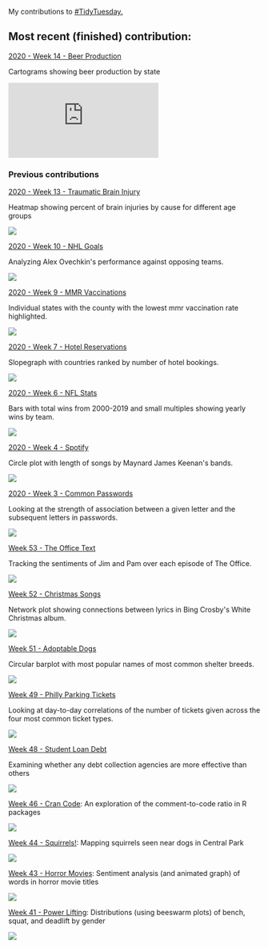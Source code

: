 My contributions to [#TidyTuesday.](https://github.com/rfordatascience/tidytuesday)

## Most recent (finished) contribution:
[2020 - Week 14 - Beer Production](https://github.com/ekholme/TidyTuesday/blob/master/2020%20-%2014%20-%20beer%20production/beer%20script.R)

Cartograms showing beer production by state

![](https://github.com/ekholme/TidyTuesday/blob/master/2020%20-%2014%20-%20beer%20production/beer_maps.pdf)

### Previous contributions
[2020 - Week 13 - Traumatic Brain Injury](https://github.com/ekholme/TidyTuesday/blob/master/2020%20-%2013%20-%20tbi/tbi%20script.R)

Heatmap showing percent of brain injuries by cause for different age groups

![](https://github.com/ekholme/TidyTuesday/blob/master/2020%20-%2013%20-%20tbi/tbi_heatmap.jpg)

[2020 - Week 10 - NHL Goals](https://github.com/ekholme/TidyTuesday/blob/master/2020%20-%2010%20-%20nhl%20goals/nhl%20goals%20script.R)

Analyzing Alex Ovechkin's performance against opposing teams.

![](https://github.com/ekholme/TidyTuesday/blob/master/2020%20-%2010%20-%20nhl%20goals/ovi%20plot.jpg)

[2020 - Week 9 - MMR Vaccinations](https://github.com/ekholme/TidyTuesday/blob/master/2020%20-%209%20-%20measles/measles%20script.R)

Individual states with the county with the lowest mmr vaccination rate highlighted.

![](https://github.com/ekholme/TidyTuesday/blob/master/2020%20-%209%20-%20measles/measles_plot.jpeg)

[2020 - Week 7 - Hotel Reservations](https://github.com/ekholme/TidyTuesday/blob/master/2020%20-%207%20-%20hotel%20bookings/hotels%20script.Rmd)

Slopegraph with countries ranked by number of hotel bookings.

![](https://github.com/ekholme/TidyTuesday/blob/master/2020%20-%207%20-%20hotel%20bookings/hotel%20plot.jpg)

[2020 - Week 6 - NFL Stats](https://github.com/ekholme/TidyTuesday/blob/master/2020%20-%206%20-%20nfl%20attendance/nfl%20attendance%20script.R)

Bars with total wins from 2000-2019 and small multiples showing yearly wins by team.

![](https://github.com/ekholme/TidyTuesday/blob/master/2020%20-%206%20-%20nfl%20attendance/full_nfl.jpeg)

[2020 - Week 4 - Spotify](https://github.com/ekholme/TidyTuesday/blob/master/2020%20-%204%20-%20spotify/maynaRd%20script.R)

Circle plot with length of songs by Maynard James Keenan's bands.

![](https://github.com/ekholme/TidyTuesday/blob/master/2020%20-%204%20-%20spotify/mjk_circle.jpg)

[2020 - Week 3 - Common Passwords](https://github.com/ekholme/TidyTuesday/blob/master/2020%20-%203%20-%20passwords/passwords%20script.R)

Looking at the strength of association between a given letter and the subsequent letters in passwords.

![](https://github.com/ekholme/TidyTuesday/blob/master/2020%20-%203%20-%20passwords/password_pairs_viz.jpg)

[Week 53 - The Office Text](https://github.com/ekholme/TidyTuesday/blob/master/53%20-%20the%20office/jim%20pam%20script.Rmd)

Tracking the sentiments of Jim and Pam over each episode of The Office.

![](https://github.com/ekholme/TidyTuesday/blob/master/53%20-%20the%20office/jim_pam_sentiments.jpg)

[Week 52 - Christmas Songs](https://github.com/ekholme/TidyTuesday/blob/master/52%20-%20christmas%20songs/christmas%20songs%20script.R)

Network plot showing connections between lyrics in Bing Crosby's White Christmas album.

![](https://github.com/ekholme/TidyTuesday/blob/master/52%20-%20christmas%20songs/cosby_network.jpeg)

[Week 51 - Adoptable Dogs](https://github.com/ekholme/TidyTuesday/blob/master/51%20-%20adoptable%20dogs/adoptable%20dogs%20script.R)

Circular barplot with most popular names of most common shelter breeds.

![](https://github.com/ekholme/TidyTuesday/blob/master/51%20-%20adoptable%20dogs/dog_names.jpeg)

[Week 49 - Philly Parking Tickets](https://github.com/ekholme/TidyTuesday/blob/master/49%20-%20philly%20parking/philly%20parking%20script.R)

Looking at day-to-day correlations of the number of tickets given across the four most common ticket types.

![](https://github.com/ekholme/TidyTuesday/blob/master/49%20-%20philly%20parking/philly%20parking%20viz.jpeg)

[Week 48 - Student Loan Debt](https://github.com/ekholme/TidyTuesday/blob/master/48%20-%20student%20loan%20debt/student%20loan%20viz.Rmd)

Examining whether any debt collection agencies are more effective than others

![](https://github.com/ekholme/TidyTuesday/blob/master/48%20-%20student%20loan%20debt/debt_viz.jpeg)

[Week 46 - Cran Code](https://github.com/ekholme/TidyTuesday/tree/master/46%20-%20cran%20code):
An exploration of the comment-to-code ratio in R packages

![](https://github.com/ekholme/TidyTuesday/blob/master/46%20-%20cran%20code/cran_plot.jpeg)

[Week 44 - Squirrels!](https://github.com/ekholme/TidyTuesday/tree/master/44%20-%20squirrels):
Mapping squirrels seen near dogs in Central Park

![](https://github.com/ekholme/TidyTuesday/blob/master/44%20-%20squirrels/squirrels_crop.jpeg)

[Week 43 - Horror Movies](https://github.com/ekholme/TidyTuesday/tree/master/43%20-%20horror%20movies):
Sentiment analysis (and animated graph) of words in horror movie titles

![](https://github.com/ekholme/TidyTuesday/blob/master/43%20-%20horror%20movies/horror_movies.gif)

[Week 41 - Power Lifting](https://github.com/ekholme/TidyTuesday/tree/master/41%20-%20powerlifting):
Distributions (using beeswarm plots) of bench, squat, and deadlift by gender

![](https://github.com/ekholme/TidyTuesday/blob/master/41%20-%20powerlifting/gender_vios.jpeg)
